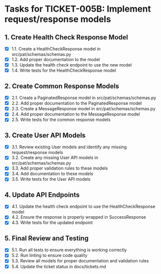 # Tasks for TICKET-005B: Implement request/response models

## 1. Create Health Check Response Model
- [x] 1.1. Create a HealthCheckResponse model in src/pat/schemas/schemas.py
- [x] 1.2. Add proper documentation to the model
- [x] 1.3. Update the health check endpoint to use the new model
- [x] 1.4. Write tests for the HealthCheckResponse model

## 2. Create Common Response Models
- [x] 2.1. Create a PaginatedResponse model in src/pat/schemas/schemas.py
- [x] 2.2. Add proper documentation to the PaginatedResponse model
- [x] 2.3. Create a MessageResponse model in src/pat/schemas/schemas.py
- [x] 2.4. Add proper documentation to the MessageResponse model
- [x] 2.5. Write tests for the common response models

## 3. Create User API Models
- [x] 3.1. Review existing User models and identify any missing request/response models
- [x] 3.2. Create any missing User API models in src/pat/schemas/schemas.py
- [x] 3.3. Add proper validation rules to these models
- [x] 3.4. Add documentation to these models
- [x] 3.5. Write tests for the User API models

## 4. Update API Endpoints
- [x] 4.1. Update the health check endpoint to use the HealthCheckResponse model
- [x] 4.2. Ensure the response is properly wrapped in SuccessResponse
- [x] 4.3. Write tests for the updated endpoint

## 5. Final Review and Testing
- [x] 5.1. Run all tests to ensure everything is working correctly
- [x] 5.2. Run linting to ensure code quality
- [x] 5.3. Review all models for proper documentation and validation rules
- [x] 5.4. Update the ticket status in docs/tickets.md
